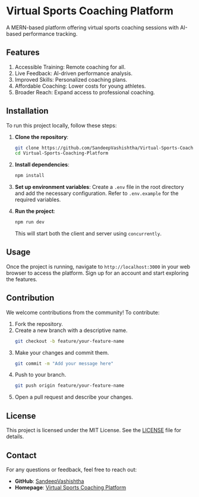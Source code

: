 # Virtual Sports Coaching Platform

A MERN-based platform offering virtual sports coaching sessions with AI-based performance tracking.

## Features

1. Accessible Training: Remote coaching for all.
2. Live Feedback: AI-driven performance analysis.
3. Improved Skills: Personalized coaching plans.
4. Affordable Coaching: Lower costs for young athletes.
5. Broader Reach: Expand access to professional coaching.

## Installation

To run this project locally, follow these steps:

1. **Clone the repository**:
   ```bash
   git clone https://github.com/SandeepVashishtha/Virtual-Sports-Coaching-Platform.git
   cd Virtual-Sports-Coaching-Platform
   ```

2. **Install dependencies**:
   ```bash
   npm install
   ```

3. **Set up environment variables**:
   Create a `.env` file in the root directory and add the necessary configuration. Refer to `.env.example` for the required variables.

4. **Run the project**:
   ```bash
   npm run dev
   ```

   This will start both the client and server using `concurrently`.

## Usage

Once the project is running, navigate to `http://localhost:3000` in your web browser to access the platform. Sign up for an account and start exploring the features.

## Contribution

We welcome contributions from the community! To contribute:

1. Fork the repository.
2. Create a new branch with a descriptive name.
   ```bash
   git checkout -b feature/your-feature-name
   ```
3. Make your changes and commit them.
   ```bash
   git commit -m "Add your message here"
   ```
4. Push to your branch.
   ```bash
   git push origin feature/your-feature-name
   ```
5. Open a pull request and describe your changes.

## License

This project is licensed under the MIT License. See the [LICENSE](LICENSE) file for details.

## Contact

For any questions or feedback, feel free to reach out:

- **GitHub**: [SandeepVashishtha](https://github.com/SandeepVashishtha)
- **Homepage**: [Virtual Sports Coaching Platform](https://virtual-sports-coaching-platform.vercel.app)